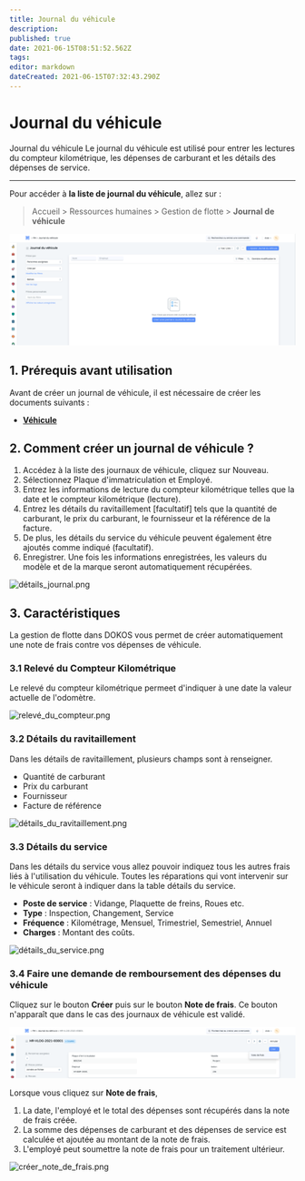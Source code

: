 ```yaml
---
title: Journal du véhicule
description: 
published: true
date: 2021-06-15T08:51:52.562Z
tags: 
editor: markdown
dateCreated: 2021-06-15T07:32:43.290Z
---
```


# Journal du véhicule

Journal du véhicule
Le journal du véhicule est utilisé pour entrer les lectures du compteur kilométrique, les dépenses de carburant et les détails des dépenses de service.

---

Pour accéder à **la liste de journal du véhicule**, allez sur :

> Accueil > Ressources humaines > Gestion de flotte > **Journal de véhicule**

![liste_journal.png](/content/rh/vehicle-log/liste_journal.png)

## 1. Prérequis avant utilisation

Avant de créer un journal de véhicule, il est nécessaire de créer les documents suivants :

- **[Véhicule](/rh/vehicle)**

## 2. Comment créer un journal de véhicule ?

1. Accédez à la liste des journaux de véhicule, cliquez sur Nouveau.
2. Sélectionnez Plaque d'immatriculation et Employé.
3. Entrez les informations de lecture du compteur kilométrique telles que la date et le compteur kilométrique (lecture).
4. Entrez les détails du ravitaillement [facultatif] tels que la quantité de carburant, le prix du carburant, le fournisseur et la référence de la facture.
5. De plus, les détails du service du véhicule peuvent également être ajoutés comme indiqué (facultatif).
6. Enregistrer. Une fois les informations enregistrées, les valeurs du modèle et de la marque seront automatiquement récupérées.

![détails_journal.png](/content/rh/vehicle-log/détails_journal.png)


## 3. Caractéristiques

La gestion de flotte dans DOKOS vous permet de créer automatiquement une note de frais contre vos dépenses de véhicule.

### 3.1 Relevé du Compteur Kilométrique

Le relevé du compteur kilométrique permeet d'indiquer à une date la valeur actuelle de l'odomètre.

![relevé_du_compteur.png](/content/rh/vehicle-log/relevé_du_compteur.png)

### 3.2 Détails du ravitaillement

Dans les détails de ravitaillement, plusieurs champs sont à renseigner.

- Quantité de carburant
- Prix du carburant
- Fournisseur
- Facture de référence

![détails_du_ravitaillement.png](/content/rh/vehicle-log/détails_du_ravitaillement.png)

### 3.3 Détails du service

Dans les détails du service vous allez pouvoir indiquez tous les autres frais liés à l'utilisation du véhicule. Toutes les réparations qui vont intervenir sur le véhicule seront à indiquer dans la table détails du service.

- **Poste de service** : Vidange, Plaquette de freins, Roues etc.
- **Type** : Inspection, Changement, Service
- **Fréquence** : Kilométrage, Mensuel, Trimestriel, Semestriel, Annuel
- **Charges** : Montant des coûts.

![détails_du_service.png](/content/rh/vehicle-log/détails_du_service.png)

### 3.4 Faire une demande de remboursement des dépenses du véhicule

Cliquez sur le bouton **Créer** puis sur le bouton **Note de frais**. Ce bouton n'apparaît que dans le cas des journaux de véhicule est validé.

![demande_note_de_frais.png](/content/(unsorted)/demande_note_de_frais.png)

Lorsque vous cliquez sur **Note de frais**,

1. La date, l'employé et le total des dépenses sont récupérés dans la note de frais créée.
2. La somme des dépenses de carburant et des dépenses de service est calculée et ajoutée au montant de la note de frais.
3. L'employé peut soumettre la note de frais pour un traitement ultérieur.

![créer_note_de_frais.png](/content/(unsorted)/créer_note_de_frais.png)